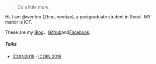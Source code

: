

> Do a little more.


Hi, I am *@wentao* (Zhou, wentao), a postgraduate student in Seoul. MY mahor is ICT. 

These are my [Blog](https://wentaozhou.cn)、[Github](http://github.com/huxpro)and[Facebook](https://www.facebook.com/zhouwentao612).


##### Talks

- [ICOIN2019][1] · [ICOIN 2019](http://http://icoin.org//)




[1]: //wentaozhou.cn/icoin2019



